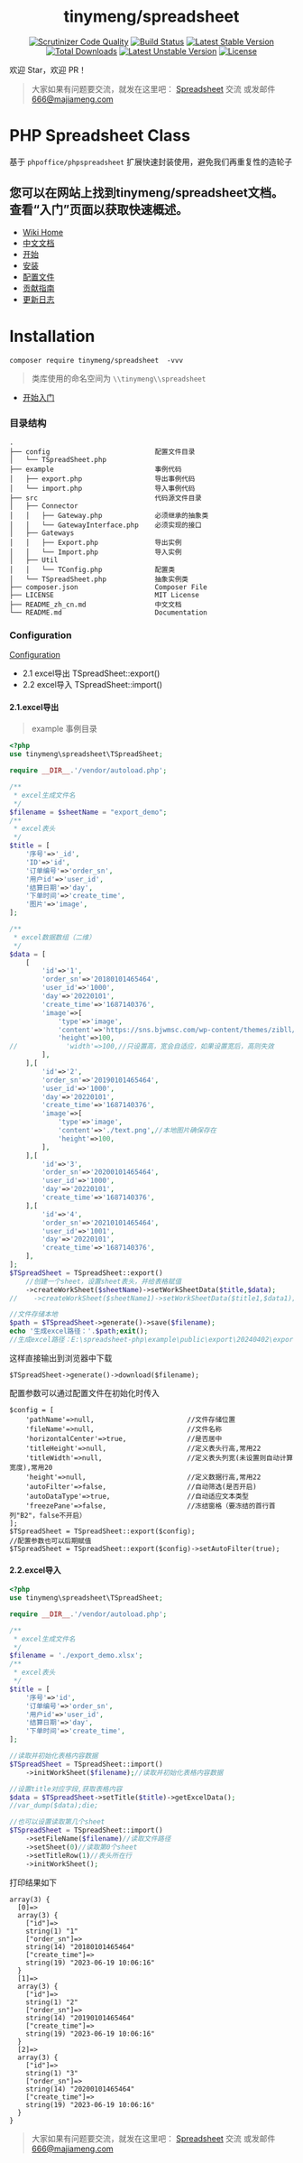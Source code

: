 <h1 align="center">tinymeng/spreadsheet</h1>
<p align="center">
<a href="https://scrutinizer-ci.com/g/majiameng/spreadsheet-php/?branch=master"><img src="https://scrutinizer-ci.com/g/majiameng/spreadsheet-php/badges/quality-score.png?b=master" alt="Scrutinizer Code Quality"></a>
<a href="https://scrutinizer-ci.com/g/majiameng/spreadsheet-php/build-status/master"><img src="https://scrutinizer-ci.com/g/majiameng/spreadsheet-php/badges/build.png?b=master" alt="Build Status"></a>
<a href="https://packagist.org/packages/tinymeng/spreadsheet"><img src="https://poser.pugx.org/tinymeng/spreadsheet/v/stable" alt="Latest Stable Version"></a>
<a href="https://github.com/majiameng/spreadsheet-php/tags"><img src="https://poser.pugx.org/tinymeng/spreadsheet/downloads" alt="Total Downloads"></a>
<a href="https://packagist.org/packages/tinymeng/spreadsheet"><img src="https://poser.pugx.org/tinymeng/spreadsheet/v/unstable" alt="Latest Unstable Version"></a>
<a href="https://github.com/majiameng/spreadsheet-php/blob/master/LICENSE"><img src="https://poser.pugx.org/tinymeng/spreadsheet/license" alt="License"></a>
</p>


欢迎 Star，欢迎 PR！

> 大家如果有问题要交流，就发在这里吧： [Spreadsheet](https://github.com/majiameng/spreadsheet-php/issues/1) 交流 或发邮件 666@majiameng.com


# PHP Spreadsheet Class
基于 `phpoffice/phpspreadsheet` 扩展快速封装使用，避免我们再重复性的造轮子

## 您可以在网站上找到tinymeng/spreadsheet文档。查看“入门”页面以获取快速概述。

* [Wiki Home](https://github.com/majiameng/spreadsheet-php/wiki)
* [中文文档](https://github.com/majiameng/spreadsheet-php/wiki/zh-cn-Home)
* [开始](https://github.com/majiameng/spreadsheet-php/wiki/zh-cn-Getting-Started)
* [安装](https://github.com/majiameng/spreadsheet-php/wiki/zh-cn-Installation)
* [配置文件](https://github.com/majiameng/spreadsheet-php/wiki/zh-cn-Configuration)
* [贡献指南](https://github.com/majiameng/spreadsheet-php/wiki/zh-cn-Contributing-Guide)
* [更新日志](https://github.com/majiameng/spreadsheet-php/wiki/zh-cn-Update-log)

# Installation

```
composer require tinymeng/spreadsheet  -vvv
```

> 类库使用的命名空间为 `\\tinymeng\\spreadsheet`

* [开始入门](https://github.com/majiameng/spreadsheet-php/wiki/zh-cn-Getting-Started)

### 目录结构

```
.
├── config                          配置文件目录
│   └── TSpreadSheet.php            
├── example                         事例代码
│   ├── export.php                  导出事例代码
│   └── import.php                  导入事例代码
├── src                             代码源文件目录
│   ├── Connector
│   │   ├── Gateway.php             必须继承的抽象类
│   │   └── GatewayInterface.php    必须实现的接口
│   ├── Gateways
│   │   ├── Export.php              导出实例
│   │   └── Import.php              导入实例
│   ├── Util
│   │   └── TConfig.php             配置类
│   └── TSpreadSheet.php            抽象实例类
├── composer.json                   Composer File
├── LICENSE                         MIT License
├── README_zh_cn.md                 中文文档
└── README.md                       Documentation
```


### Configuration
[Configuration](https://github.com/majiameng/spreadsheet-php/wiki/zh-cn-Configuration)


* 2.1 excel导出 TSpreadSheet::export()
* 2.2 excel导入 TSpreadSheet::import()

#### 2.1.excel导出

> example 事例目录


```php
<?php
use tinymeng\spreadsheet\TSpreadSheet;

require __DIR__.'/vendor/autoload.php';

/**
 * excel生成文件名
 */
$filename = $sheetName = "export_demo";
/**
 * excel表头
 */
$title = [
    '序号'=>'_id',
    'ID'=>'id',
    '订单编号'=>'order_sn',
    '用户id'=>'user_id',
    '结算日期'=>'day',
    '下单时间'=>'create_time',
    '图片'=>'image',
];

/**
 * excel数据数组（二维）
 */
$data = [
    [
        'id'=>'1',
        'order_sn'=>'20180101465464',
        'user_id'=>'1000',
        'day'=>'20220101',
        'create_time'=>'1687140376',
        'image'=>[
            'type'=>'image',
            'content'=>'https://sns.bjwmsc.com/wp-content/themes/zibll/img/logo.png',//网络图片确保存在
            'height'=>100,
//            'width'=>100,//只设置高，宽会自适应，如果设置宽后，高则失效
        ],
    ],[
        'id'=>'2',
        'order_sn'=>'20190101465464',
        'user_id'=>'1000',
        'day'=>'20220101',
        'create_time'=>'1687140376',
        'image'=>[
            'type'=>'image',
            'content'=>'./text.png',//本地图片确保存在
            'height'=>100,
        ],
    ],[
        'id'=>'3',
        'order_sn'=>'20200101465464',
        'user_id'=>'1000',
        'day'=>'20220101',
        'create_time'=>'1687140376',
    ],[
        'id'=>'4',
        'order_sn'=>'20210101465464',
        'user_id'=>'1001',
        'day'=>'20220101',
        'create_time'=>'1687140376',
    ],
];
$TSpreadSheet = TSpreadSheet::export()
    //创建一个sheet，设置sheet表头，并给表格赋值
    ->createWorkSheet($sheetName)->setWorkSheetData($title,$data);
//    ->createWorkSheet($sheetName1)->setWorkSheetData($title1,$data1);//如果多个sheet可多次创建

//文件存储本地
$path = $TSpreadSheet->generate()->save($filename);
echo '生成excel路径：'.$path;exit();
//生成excel路径：E:\spreadsheet-php\example\public\export\20240402\export_demo_2024-04-02_351.xlsx
```
这样直接输出到浏览器中下载
```
$TSpreadSheet->generate()->download($filename);
```
配置参数可以通过配置文件在初始化时传入
```
$config = [
    'pathName'=>null,                       //文件存储位置
    'fileName'=>null,                       //文件名称
    'horizontalCenter'=>true,               //是否居中
    'titleHeight'=>null,                    //定义表头行高,常用22
    'titleWidth'=>null,                     //定义表头列宽(未设置则自动计算宽度),常用20
    'height'=>null,                         //定义数据行高,常用22
    'autoFilter'=>false,                    //自动筛选(是否开启)
    'autoDataType'=>true,                   //自动适应文本类型
    'freezePane'=>false,                    //冻结窗格（要冻结的首行首列"B2"，false不开启）
];
$TSpreadSheet = TSpreadSheet::export($config);
//配置参数也可以后期赋值
$TSpreadSheet = TSpreadSheet::export($config)->setAutoFilter(true);
```

#### 2.2.excel导入

```php
<?php
use tinymeng\spreadsheet\TSpreadSheet;

require __DIR__.'/vendor/autoload.php';

/**
 * excel生成文件名
 */
$filename = './export_demo.xlsx';
/**
 * excel表头
 */
$title = [
    '序号'=>'id',
    '订单编号'=>'order_sn',
    '用户id'=>'user_id',
    '结算日期'=>'day',
    '下单时间'=>'create_time',
];

//读取并初始化表格内容数据
$TSpreadSheet = TSpreadSheet::import()
    ->initWorkSheet($filename);//读取并初始化表格内容数据

//设置title对应字段,获取表格内容
$data = $TSpreadSheet->setTitle($title)->getExcelData();
//var_dump($data);die;

//也可以设置读取第几个sheet
$TSpreadSheet = TSpreadSheet::import()
    ->setFileName($filename)//读取文件路径
    ->setSheet(0)//读取第0个sheet
    ->setTitleRow(1)//表头所在行
    ->initWorkSheet();

```
打印结果如下
```
array(3) {
  [0]=>
  array(3) {
    ["id"]=>
    string(1) "1"
    ["order_sn"]=>
    string(14) "20180101465464"
    ["create_time"]=>
    string(19) "2023-06-19 10:06:16"
  }
  [1]=>
  array(3) {
    ["id"]=>
    string(1) "2"
    ["order_sn"]=>
    string(14) "20190101465464"
    ["create_time"]=>
    string(19) "2023-06-19 10:06:16"
  }
  [2]=>
  array(3) {
    ["id"]=>
    string(1) "3"
    ["order_sn"]=>
    string(14) "20200101465464"
    ["create_time"]=>
    string(19) "2023-06-19 10:06:16"
  }
}
```

> 大家如果有问题要交流，就发在这里吧： [Spreadsheet](https://github.com/majiameng/spreadsheet-php/issues/1) 交流 或发邮件 666@majiameng.com

